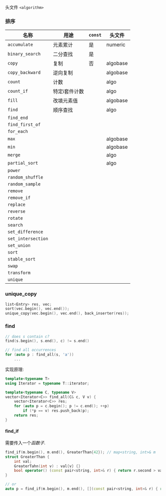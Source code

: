 头文件 `<algorithm>` 

### 排序

| 名称               | 用途          | `const` | 头文件   |
| ------------------ | ------------- | ------- | -------- |
| `accumulate`       | 元素累计      | 是      | numeric  |
| `binary_search`    | 二分查找      | 是      |          |
| `copy`             | 复制          | 否      | algobase |
| `copy_backward`    | 逆向复制      |         | algobase |
| `count`            | 计数          |         | algo     |
| `count_if`         | 特定i套件计数 |         | algo     |
| `fill`             | 改填元素值    |         | algobase |
| `find`             | 顺序查找      |         | algo     |
| `find_end`         |               |         |          |
| `find_first_of`    |               |         |          |
| `for_each`         |               |         |          |
| `max`              |               |         | algobase |
| `min`              |               |         | algobase |
| `merge`            |               |         | algo     |
| `partial_sort`     |               |         | algo     |
| `power`            |               |         |          |
| `random_shuffle`   |               |         |          |
| `random_sample`    |               |         |          |
| `remove`           |               |         |          |
| `remove_if`        |               |         |          |
| `replace`          |               |         |          |
| `reverse`          |               |         |          |
| `rotate`           |               |         |          |
| `search`           |               |         |          |
| `set_difference`   |               |         |          |
| `set_intersection` |               |         |          |
| `set_union`        |               |         |          |
| `sort`             |               |         |          |
| `stable_sort`      |               |         |          |
| `swap`             |               |         |          |
| `transform`        |               |         |          |
| `unique`           |               |         |          |

### unique_copy 

```cpp
list<Entry> res, vec;
sort(vec.begin(), vec.end());
unique_copy(vec.begin(), vec.end(), back_inserter(res));
```

### find

```cpp 
// does s contain c?
find(s.begin(), s.end(), c) != s.end()

// find all occurrences 
for (auto p : find_all(s, 'a'))
	...
```

实现原理:

```cpp
template<typename T>
using Iterator = typename T::iterator; 

template<typename C, typename V>
vector<Iterator<C>> find_all(C& c, V v) {
	vector<Iterator<C>> res;
	for (auto p = c.begin(); p != c.end(); ++p)
		if (*p == v) res.push_back(p);
	return res;
}
```

#### find_if

需要传入一个*函数子*.

```cpp
find_if(m.begin(), m.end(), GreaterThan{42}); // map<string, int>& m
struct GreaterThan {
	int val;
	GreaterTahn(int v) : val{v} {}
	bool operator() (const pair<string, int>& r) { return r.second > val; }
}

// or
auto p = find_if(m.begin(), m.end(), [](const pair<string, int>& r) { return r.second > 42; });
```